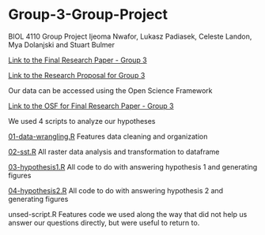 # Group-3-Group-Project
BIOL 4110 Group Project 
Ijeoma Nwafor, Lukasz Padiasek, Celeste Landon, Mya Dolanjski and Stuart Bulmer

[Link to the Final Research Paper - Group 3](https://github.com/BIOL4110/Group-3-Group-Project/blob/main/papers-submission/Final_Research_Project_Group3.pdf)


[Link to the Research Proposal for Group 3](https://github.com/BIOL4110/Group-3-Group-Project/blob/main/Group3-Proposal-Final.pdf)

Our data can be accessed using the Open Science Framework

[Link to the OSF for Final Research Paper - Group 3](https://osf.io/35ayx/?view_only=76a4f2e779e54ce39f9848cc0f85b602)

We used 4 scripts to analyze our hypotheses

[01-data-wrangling.R](https://github.com/BIOL4110/Group-3-Group-Project/blob/main/r-scripts/01-data-wrangling.R) Features data cleaning and organization

[02-sst.R](https://github.com/BIOL4110/Group-3-Group-Project/blob/main/r-scripts/02-sst.R) All raster data analysis and transformation to dataframe

[03-hypothesis1.R](https://github.com/BIOL4110/Group-3-Group-Project/blob/main/r-scripts/03-hypothesis1.R) All code to do with answering hypothesis 1 and generating figures 

[04-hypothesis2.R](https://github.com/BIOL4110/Group-3-Group-Project/blob/main/r-scripts/04-hypothesis2.R) All code to do with answering hypothesis 2 and generating figures

unsed-script.R  Features code we used along the way that did not help us answer our questions directly, but were useful to return to. 
